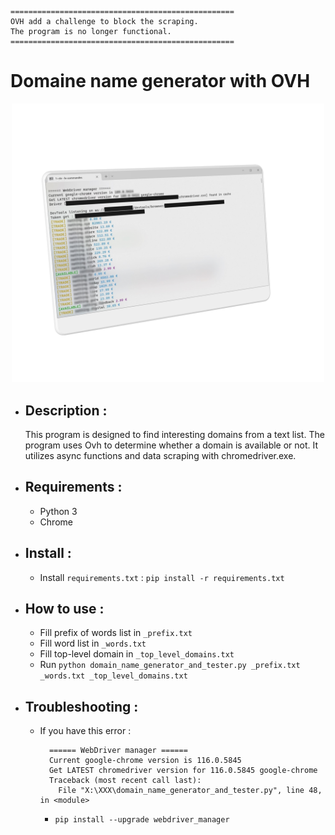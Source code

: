 ```
==================================================
OVH add a challenge to block the scraping.
The program is no longer functional.
==================================================
```

# Domaine name generator with OVH

<p align="center">
    <img src="README_SRC/main_img.png" width="500">
</p>

- ## Description :
  
  This program is designed to find interesting domains from a text list. The program uses Ovh to determine whether a domain is available or not. It utilizes async functions and data scraping with chromedriver.exe.

- ## Requirements :
  
  - Python 3
  - Chrome

- ## Install :
  
  - Install `requirements.txt` : `pip install -r requirements.txt`

- ## How to use :

  - Fill prefix of words list in `_prefix.txt`
  - Fill word list in `_words.txt`
  - Fill top-level domain in `_top_level_domains.txt`
  - Run `python domain_name_generator_and_tester.py _prefix.txt _words.txt _top_level_domains.txt`

- ## Troubleshooting :

  - If you have this error :
    ```
      ====== WebDriver manager ======
      Current google-chrome version is 116.0.5845
      Get LATEST chromedriver version for 116.0.5845 google-chrome
      Traceback (most recent call last):
        File "X:\XXX\domain_name_generator_and_tester.py", line 48, in <module>
    ```
    - `pip install --upgrade webdriver_manager`
